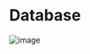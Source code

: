 # Database 

![image](https://github.com/user-attachments/assets/e4bc9dab-2b3c-4150-bc22-8851b19d3a2c)

